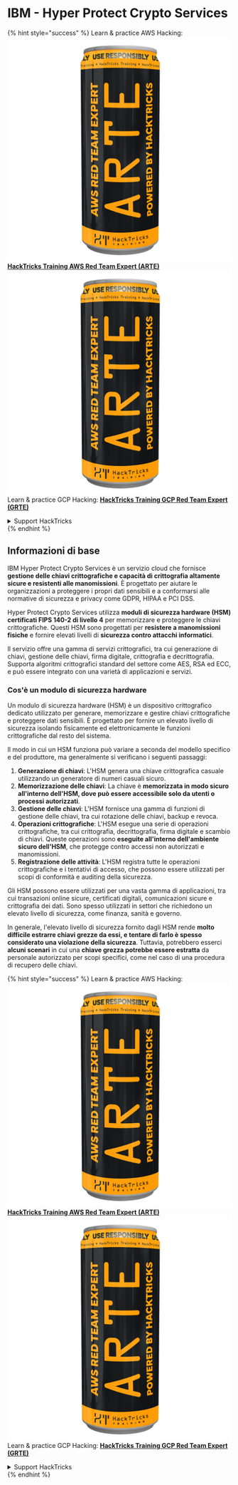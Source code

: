 # IBM - Hyper Protect Crypto Services

{% hint style="success" %}
Learn & practice AWS Hacking:<img src="../../.gitbook/assets/image (1) (1) (1).png" alt="" data-size="line">[**HackTricks Training AWS Red Team Expert (ARTE)**](https://training.hacktricks.xyz/courses/arte)<img src="../../.gitbook/assets/image (1) (1) (1).png" alt="" data-size="line">\
Learn & practice GCP Hacking: <img src="../../.gitbook/assets/image (2).png" alt="" data-size="line">[**HackTricks Training GCP Red Team Expert (GRTE)**<img src="../../.gitbook/assets/image (2).png" alt="" data-size="line">](https://training.hacktricks.xyz/courses/grte)

<details>

<summary>Support HackTricks</summary>

* Check the [**subscription plans**](https://github.com/sponsors/carlospolop)!
* **Join the** 💬 [**Discord group**](https://discord.gg/hRep4RUj7f) or the [**telegram group**](https://t.me/peass) or **follow** us on **Twitter** 🐦 [**@hacktricks\_live**](https://twitter.com/hacktricks_live)**.**
* **Share hacking tricks by submitting PRs to the** [**HackTricks**](https://github.com/carlospolop/hacktricks) and [**HackTricks Cloud**](https://github.com/carlospolop/hacktricks-cloud) github repos.

</details>
{% endhint %}

## Informazioni di base

IBM Hyper Protect Crypto Services è un servizio cloud che fornisce **gestione delle chiavi crittografiche e capacità di crittografia altamente sicure e resistenti alle manomissioni**. È progettato per aiutare le organizzazioni a proteggere i propri dati sensibili e a conformarsi alle normative di sicurezza e privacy come GDPR, HIPAA e PCI DSS.

Hyper Protect Crypto Services utilizza **moduli di sicurezza hardware (HSM) certificati FIPS 140-2 di livello 4** per memorizzare e proteggere le chiavi crittografiche. Questi HSM sono progettati per **resistere a manomissioni fisiche** e fornire elevati livelli di **sicurezza contro attacchi informatici**.

Il servizio offre una gamma di servizi crittografici, tra cui generazione di chiavi, gestione delle chiavi, firma digitale, crittografia e decrittografia. Supporta algoritmi crittografici standard del settore come AES, RSA ed ECC, e può essere integrato con una varietà di applicazioni e servizi.

### Cos'è un modulo di sicurezza hardware

Un modulo di sicurezza hardware (HSM) è un dispositivo crittografico dedicato utilizzato per generare, memorizzare e gestire chiavi crittografiche e proteggere dati sensibili. È progettato per fornire un elevato livello di sicurezza isolando fisicamente ed elettronicamente le funzioni crittografiche dal resto del sistema.

Il modo in cui un HSM funziona può variare a seconda del modello specifico e del produttore, ma generalmente si verificano i seguenti passaggi:

1. **Generazione di chiavi**: L'HSM genera una chiave crittografica casuale utilizzando un generatore di numeri casuali sicuro.
2. **Memorizzazione delle chiavi**: La chiave è **memorizzata in modo sicuro all'interno dell'HSM, dove può essere accessibile solo da utenti o processi autorizzati**.
3. **Gestione delle chiavi**: L'HSM fornisce una gamma di funzioni di gestione delle chiavi, tra cui rotazione delle chiavi, backup e revoca.
4. **Operazioni crittografiche**: L'HSM esegue una serie di operazioni crittografiche, tra cui crittografia, decrittografia, firma digitale e scambio di chiavi. Queste operazioni sono **eseguite all'interno dell'ambiente sicuro dell'HSM**, che protegge contro accessi non autorizzati e manomissioni.
5. **Registrazione delle attività**: L'HSM registra tutte le operazioni crittografiche e i tentativi di accesso, che possono essere utilizzati per scopi di conformità e auditing della sicurezza.

Gli HSM possono essere utilizzati per una vasta gamma di applicazioni, tra cui transazioni online sicure, certificati digitali, comunicazioni sicure e crittografia dei dati. Sono spesso utilizzati in settori che richiedono un elevato livello di sicurezza, come finanza, sanità e governo.

In generale, l'elevato livello di sicurezza fornito dagli HSM rende **molto difficile estrarre chiavi grezze da essi, e tentare di farlo è spesso considerato una violazione della sicurezza**. Tuttavia, potrebbero esserci **alcuni scenari** in cui una **chiave grezza potrebbe essere estratta** da personale autorizzato per scopi specifici, come nel caso di una procedura di recupero delle chiavi.

{% hint style="success" %}
Learn & practice AWS Hacking:<img src="../../.gitbook/assets/image (1) (1) (1).png" alt="" data-size="line">[**HackTricks Training AWS Red Team Expert (ARTE)**](https://training.hacktricks.xyz/courses/arte)<img src="../../.gitbook/assets/image (1) (1) (1).png" alt="" data-size="line">\
Learn & practice GCP Hacking: <img src="../../.gitbook/assets/image (2).png" alt="" data-size="line">[**HackTricks Training GCP Red Team Expert (GRTE)**<img src="../../.gitbook/assets/image (2).png" alt="" data-size="line">](https://training.hacktricks.xyz/courses/grte)

<details>

<summary>Support HackTricks</summary>

* Check the [**subscription plans**](https://github.com/sponsors/carlospolop)!
* **Join the** 💬 [**Discord group**](https://discord.gg/hRep4RUj7f) or the [**telegram group**](https://t.me/peass) or **follow** us on **Twitter** 🐦 [**@hacktricks\_live**](https://twitter.com/hacktricks_live)**.**
* **Share hacking tricks by submitting PRs to the** [**HackTricks**](https://github.com/carlospolop/hacktricks) and [**HackTricks Cloud**](https://github.com/carlospolop/hacktricks-cloud) github repos.

</details>
{% endhint %}
